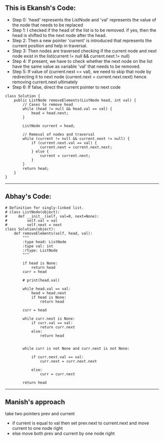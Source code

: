 ## This is Ekansh's Code:


- Step 0: 'head' represents the ListNode and 'val' represents the value of the node that needs to be replaced
- Step 1: I checked if the head of the list is to be removed. if yes, then the head is shifted to the next node after the head.
- Step 2: Then a new pointer 'current' is introduced that represents the current position and help in traversal.
- Step 3: Then nodes are traversed checking if the current node and next node exist in the list(current != null && current.next != null)
- Step 4: If present, we have to check whether the next node on the list have the same value as variable 'val' that needs to be removed.
- Step 5: If value of (current.next == val), we need to skip that node by redirecting it to next node (current.next = current.next.next) hence removing current.next ultimately
- Step 6: If false, direct the current pointer to next code 

```
class Solution {
    public ListNode removeElements(ListNode head, int val) {
        // Cases to remove head
        while (head != null && head.val == val) {
            head = head.next;
        }

        ListNode current = head;

        // Removal of nodes and traversal
        while (current != null && current.next != null) {
            if (current.next.val == val) {
                current.next = current.next.next;
            } else {
                current = current.next;
            }
        }
        return head;
    }
}
```
--------------------------------------------------------------------------

## Abhay's Code:

```
# Definition for singly-linked list.
# class ListNode(object):
#     def __init__(self, val=0, next=None):
#         self.val = val
#         self.next = next
class Solution(object):
    def removeElements(self, head, val):
        """
        :type head: ListNode
        :type val: int
        :rtype: ListNode
        """

        if head is None:
            return head
        curr = head
        
        # print(head.val)
        
        while head.val == val:
            head = head.next
            if head is None:
                return head

        curr = head

        while curr.next is None: 
            if curr.val == val:
                return curr.next
            else:
                return head


        while curr is not None and curr.next is not None:
            
            if curr.next.val == val:
                curr.next = curr.next.next 

            else:
                curr = curr.next
        
        return head
```

----------------------------------------------------------------------------------------
## Manish's approach 

take two pointers prev and current
- if current is equal to val then set prev.next to current.next and move current to one node right
- else move both prev and current by one node right

